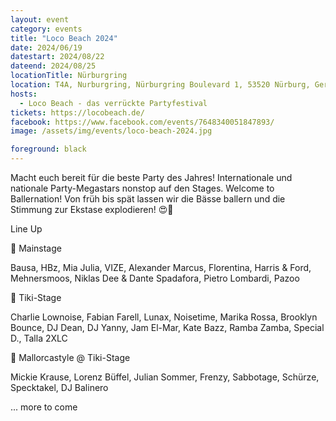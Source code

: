 ```yaml
---
layout: event
category: events
title: "Loco Beach 2024"
date: 2024/06/19
datestart: 2024/08/22
dateend: 2024/08/25
locationTitle: Nürburgring
location: T4A, Nurburgring, Nürburgring Boulevard 1, 53520 Nürburg, Germany
hosts:
  - Loco Beach - das verrückte Partyfestival
tickets: https://locobeach.de/
facebook: https://www.facebook.com/events/7648340051847893/
image: /assets/img/events/loco-beach-2024.jpg

foreground: black
---
```


Macht euch bereit für die beste Party des Jahres! Internationale und nationale Party-Megastars nonstop auf den Stages. Welcome to Ballernation! Von früh bis spät lassen wir die Bässe ballern und die Stimmung zur Ekstase explodieren! 😍🦩

Line Up

🌴 Mainstage

Bausa, HBz, Mia Julia, VIZE, Alexander Marcus, Florentina, Harris & Ford, Mehnersmoos, Niklas Dee & Dante Spadafora, Pietro Lombardi, Pazoo

🌴 Tiki-Stage

Charlie Lownoise, Fabian Farell, Lunax, Noisetime, Marika Rossa, Brooklyn Bounce, DJ Dean, DJ Yanny, Jam El-Mar, Kate Bazz, Ramba Zamba, Special D., Talla 2XLC

🌴 Mallorcastyle @ Tiki-Stage

Mickie Krause, Lorenz Büffel, Julian Sommer, Frenzy, Sabbotage, Schürze, Specktakel, DJ Balinero

... more to come